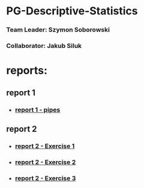 # PG-Descriptive-Statistics

### Team Leader: Szymon Soborowski <br>
### Collaborator: Jakub Siluk

# reports:
## report 1
- ### [report 1 - pipes](https://github.com/Just-Simon-Dev/PG-Descriptive-Statistics/blob/main/reports-main/Report1.md)
## report 2
- ### [report 2 - Exercise 1](https://github.com/Just-Simon-Dev/PG-Descriptive-Statistics/blob/main/report-2/Exercise1.md)
- ### [report 2 - Exercise 2](https://github.com/Just-Simon-Dev/PG-Descriptive-Statistics/blob/main/report-2/Exercise2.md)
- ### [report 2 - Exercise 3](https://github.com/Just-Simon-Dev/PG-Descriptive-Statistics/blob/main/report-2/Exercise3.md)
